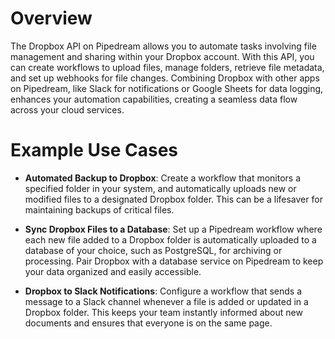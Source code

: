 # Overview

The Dropbox API on Pipedream allows you to automate tasks involving file management and sharing within your Dropbox account. With this API, you can create workflows to upload files, manage folders, retrieve file metadata, and set up webhooks for file changes. Combining Dropbox with other apps on Pipedream, like Slack for notifications or Google Sheets for data logging, enhances your automation capabilities, creating a seamless data flow across your cloud services.

# Example Use Cases

- **Automated Backup to Dropbox**: Create a workflow that monitors a specified folder in your system, and automatically uploads new or modified files to a designated Dropbox folder. This can be a lifesaver for maintaining backups of critical files.

- **Sync Dropbox Files to a Database**: Set up a Pipedream workflow where each new file added to a Dropbox folder is automatically uploaded to a database of your choice, such as PostgreSQL, for archiving or processing. Pair Dropbox with a database service on Pipedream to keep your data organized and easily accessible.

- **Dropbox to Slack Notifications**: Configure a workflow that sends a message to a Slack channel whenever a file is added or updated in a Dropbox folder. This keeps your team instantly informed about new documents and ensures that everyone is on the same page.
